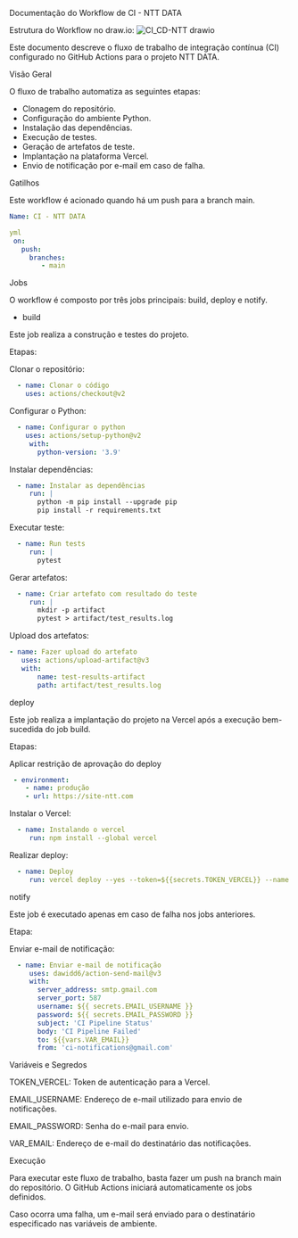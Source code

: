 Documentação do Workflow de CI - NTT DATA

Estrutura do Workflow no draw.io:
![CI_CD-NTT drawio](https://github.com/user-attachments/assets/8fe2a554-3547-424f-aa1a-d76856ab5792)

Este documento descreve o fluxo de trabalho de integração contínua (CI) configurado no GitHub Actions para o projeto NTT DATA.

Visão Geral

O fluxo de trabalho automatiza as seguintes etapas:

 - Clonagem do repositório.
 - Configuração do ambiente Python.
 - Instalação das dependências.
 - Execução de testes.
 - Geração de artefatos de teste.
 - Implantação na plataforma Vercel.
 - Envio de notificação por e-mail em caso de falha.

Gatilhos

  Este workflow é acionado quando há um push para a branch main.

  ```yml
  Name: CI - NTT DATA
  
 yml
   on:
     push:
       branches:
          - main
```

Jobs

  O workflow é composto por três jobs principais: build, deploy e notify.

 - build

  Este job realiza a construção e testes do projeto.

Etapas:

Clonar o repositório:
```yml
  - name: Clonar o código
    uses: actions/checkout@v2
```
Configurar o Python:
```yml
  - name: Configurar o python
    uses: actions/setup-python@v2
     with:
       python-version: '3.9'
```
Instalar dependências:
```yml
  - name: Instalar as dependências
     run: |
       python -m pip install --upgrade pip
       pip install -r requirements.txt
```
Executar teste:
```yml
  - name: Run tests
     run: |
       pytest
```
Gerar artefatos:
```yml
  - name: Criar artefato com resultado do teste
     run: |
       mkdir -p artifact
       pytest > artifact/test_results.log
```
Upload dos artefatos:
  ```yml
  - name: Fazer upload do artefato
     uses: actions/upload-artifact@v3
     with:
         name: test-results-artifact
         path: artifact/test_results.log
```
deploy

  Este job realiza a implantação do projeto na Vercel após a execução bem-sucedida do job build.

Etapas:

 Aplicar restrição de aprovação do deploy
````yml
 - environment:
    - name: produção  
    - url: https://site-ntt.com
````
  Instalar o Vercel:
```yml
  - name: Instalando o vercel
     run: npm install --global vercel
```
  Realizar deploy:
```yml
  - name: Deploy
     run: vercel deploy --yes --token=${{secrets.TOKEN_VERCEL}} --name my-project
```
notify

  Este job é executado apenas em caso de falha nos jobs anteriores.

Etapa:

  Enviar e-mail de notificação:
```yml
  - name: Enviar e-mail de notificação
     uses: dawidd6/action-send-mail@v3
     with:
       server_address: smtp.gmail.com
       server_port: 587
       username: ${{ secrets.EMAIL_USERNAME }}
       password: ${{ secrets.EMAIL_PASSWORD }}
       subject: 'CI Pipeline Status'
       body: 'CI Pipeline Failed'
       to: ${{vars.VAR_EMAIL}}
       from: 'ci-notifications@gmail.com'
```
Variáveis e Segredos

TOKEN_VERCEL: Token de autenticação para a Vercel.

EMAIL_USERNAME: Endereço de e-mail utilizado para envio de notificações.

EMAIL_PASSWORD: Senha do e-mail para envio.

VAR_EMAIL: Endereço de e-mail do destinatário das notificações.

Execução

Para executar este fluxo de trabalho, basta fazer um push na branch main do repositório. O GitHub Actions iniciará automaticamente os jobs definidos.

Caso ocorra uma falha, um e-mail será enviado para o destinatário especificado nas variáveis de ambiente.




